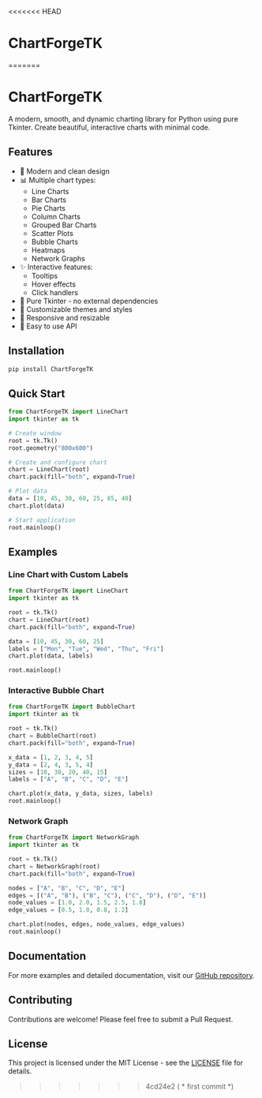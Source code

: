 <<<<<<< HEAD
# ChartForgeTK
=======
# ChartForgeTK

A modern, smooth, and dynamic charting library for Python using pure Tkinter. Create beautiful, interactive charts with minimal code.

## Features

- 🎨 Modern and clean design
- 📊 Multiple chart types:
  - Line Charts
  - Bar Charts
  - Pie Charts
  - Column Charts
  - Grouped Bar Charts
  - Scatter Plots
  - Bubble Charts
  - Heatmaps
  - Network Graphs
- ✨ Interactive features:
  - Tooltips
  - Hover effects
  - Click handlers
- 🎯 Pure Tkinter - no external dependencies
- 🌈 Customizable themes and styles
- 📱 Responsive and resizable
- 🚀 Easy to use API

## Installation

```bash
pip install ChartForgeTK
```

## Quick Start

```python
from ChartForgeTK import LineChart
import tkinter as tk

# Create window
root = tk.Tk()
root.geometry("800x600")

# Create and configure chart
chart = LineChart(root)
chart.pack(fill="both", expand=True)

# Plot data
data = [10, 45, 30, 60, 25, 85, 40]
chart.plot(data)

# Start application
root.mainloop()
```

## Examples

### Line Chart with Custom Labels
```python
from ChartForgeTK import LineChart
import tkinter as tk

root = tk.Tk()
chart = LineChart(root)
chart.pack(fill="both", expand=True)

data = [10, 45, 30, 60, 25]
labels = ["Mon", "Tue", "Wed", "Thu", "Fri"]
chart.plot(data, labels)

root.mainloop()
```

### Interactive Bubble Chart
```python
from ChartForgeTK import BubbleChart
import tkinter as tk

root = tk.Tk()
chart = BubbleChart(root)
chart.pack(fill="both", expand=True)

x_data = [1, 2, 3, 4, 5]
y_data = [2, 4, 3, 5, 4]
sizes = [10, 30, 20, 40, 15]
labels = ["A", "B", "C", "D", "E"]

chart.plot(x_data, y_data, sizes, labels)
root.mainloop()
```

### Network Graph
```python
from ChartForgeTK import NetworkGraph
import tkinter as tk

root = tk.Tk()
chart = NetworkGraph(root)
chart.pack(fill="both", expand=True)

nodes = ["A", "B", "C", "D", "E"]
edges = [("A", "B"), ("B", "C"), ("C", "D"), ("D", "E")]
node_values = [1.0, 2.0, 1.5, 2.5, 1.8]
edge_values = [0.5, 1.0, 0.8, 1.2]

chart.plot(nodes, edges, node_values, edge_values)
root.mainloop()
```

## Documentation

For more examples and detailed documentation, visit our [GitHub repository](https://github.com/ghassenTn/ChartForgeTK).

## Contributing

Contributions are welcome! Please feel free to submit a Pull Request.

## License

This project is licensed under the MIT License - see the [LICENSE](LICENSE) file for details.
>>>>>>> 4cd24e2 ( * first commit *)
